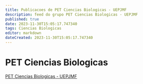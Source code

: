 ```yaml
---
title: Publicacoes de PET Ciencias Biologicas - UEPJMF 
description: feed do grupo PET Ciencias Biologicas - UEPJMF
published: true
date: 2023-11-30T15:05:17.747340
tags: Ciencias Biologicas
editor: markdown
dateCreated: 2023-11-30T15:05:17.747340
---
```


# PET Ciencias Biologicas
[PET Ciencias Biologicas - UEPJMF](/grupo/258PETCienciasBiologicasUEPJMF)